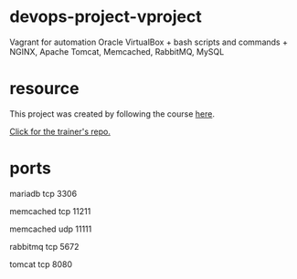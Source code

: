 # devops-project-vproject
<p>Vagrant for automation Oracle VirtualBox + bash scripts and commands + NGINX, Apache Tomcat, Memcached, RabbitMQ, MySQL

# resource
<p>This project was created by following the course <a href="https://www.udemy.com/course/devopsprojects/">here</a>. 
<p><a href="https://github.com/devopshydclub/vprofile-project">Click for the trainer's repo.</a>

# ports
<p>mariadb    tcp   3306
<p>memcached 	tcp 	11211
<p>memcached 	udp 	11111
<p>
<p>rabbitmq 	tcp 	5672
<p>
<p>tomcat 		tcp 	8080
